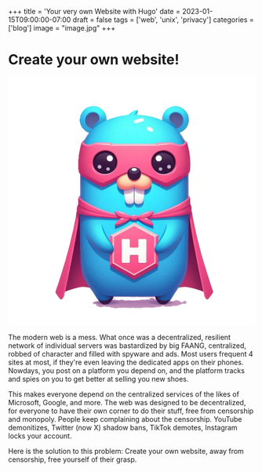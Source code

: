 +++
title = 'Your very own Website with Hugo'
date = 2023-01-15T09:00:00-07:00
draft = false
tags = ['web', 'unix', 'privacy']
categories = ['blog']
image = "image.jpg"
+++

# Create your own website!

 ![](hugo.png)

The modern web is a mess. What once was a decentralized, resilient network of individual servers was bastardized by big FAANG, centralized, robbed of character and filled with spyware and ads. Most users frequent 4 sites at most, if they're even leaving the dedicated apps on their phones. Nowdays, you post on a platform you depend on, and the platform tracks and spies on you to get better at selling you new shoes.

This makes everyone depend on the centralized services of the likes of Microsoft, Google, and more. The web was designed to be decentralized, for everyone to have their own corner to do their stuff, free from censorship and monopoly. People keep complaining about the censorship. YouTube demonitizes, Twitter (now X) shadow bans, TikTok demotes, Instagram locks your account. 

Here is the solution to this problem: Create your own website, away from censorship, free yourself of their grasp.
